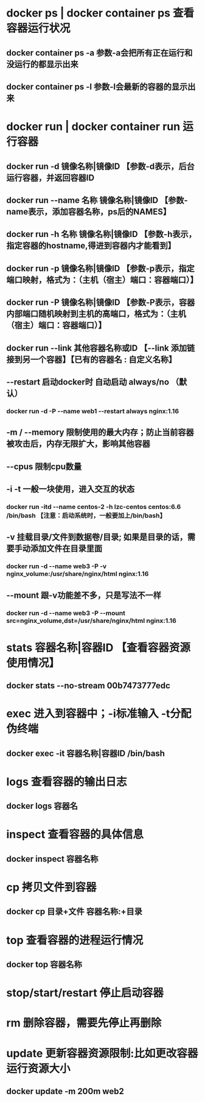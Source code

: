 
# docker ps | docker container ps 查看容器运行状况
## docker container ps -a 参数-a会把所有正在运行和没运行的都显示出来
## docker container ps -l 参数-l会最新的容器的显示出来

# docker run | docker container run 运行容器
## docker run -d 镜像名称|镜像ID 【参数-d表示，后台运行容器，并返回容器ID
## docker run --name 名称 镜像名称|镜像ID 【参数-name表示，添加容器名称，ps后的NAMES】
## docker run -h 名称  镜像名称|镜像ID 【参数-h表示，指定容器的hostname,得进到容器内才能看到】
## docker run -p   镜像名称|镜像ID 【参数-p表示，指定端口映射，格式为：（主机（宿主）端口：容器端口）】
## docker run -P   镜像名称|镜像ID 【参数-P表示，容器内部端口随机映射到主机的高端口，格式为：（主机（宿主）端口：容器端口）】
## docker run --link 其他容器名称或ID  【--link 添加链接到另一个容器】【已有的容器名 : 自定义名称】
## --restart 启动docker时 自动启动 always/no （默认）
### docker run -d -P --name web1 --restart always  nginx:1.16
## -m / --memory 限制使用的最大内存；防止当前容器被攻击后，内存无限扩大，影响其他容器
## --cpus 限制cpu数量
## -i -t 一般一块使用，进入交互的状态
### docker run -itd --name centos-2 -h lzc-centos centos:6.6 /bin/bash 【注意：启动系统时，一般要加上/bin/bash】
## -v 挂载目录/文件到数据卷/目录; 如果是目录的话，需要手动添加文件在目录里面
### docker run -d --name web3 -P -v nginx_volume:/usr/share/nginx/html  nginx:1.16
## --mount 跟-v功能差不多，只是写法不一样
### docker run -d --name web3 -P --mount src=nginx_volume,dst=/usr/share/nginx/html  nginx:1.16

# stats   容器名称|容器ID 【查看容器资源使用情况】
## docker stats --no-stream  00b7473777edc

# exec 进入到容器中；-i标准输入   -t分配伪终端
## docker exec -it  容器名称|容器ID   /bin/bash

# logs 查看容器的输出日志
## docker logs 容器名

# inspect 查看容器的具体信息
## docker inspect 容器名称

# cp 拷贝文件到容器
## docker cp 目录+文件 容器名称:+目录

# top 查看容器的进程运行情况
## docker top 容器名称

# stop/start/restart 停止启动容器

# rm 删除容器，需要先停止再删除

# update 更新容器资源限制:比如更改容器运行资源大小
## docker update -m 200m web2






















